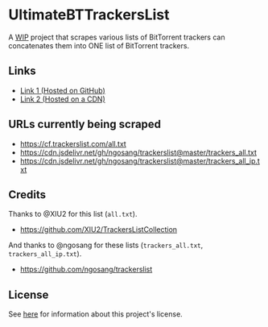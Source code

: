 # UltimateBTTrackersList
A <ins>WIP</ins> project that scrapes various lists of BitTorrent trackers can concatenates them into ONE list of BitTorrent trackers.

## Links

* [Link 1 \(Hosted on GitHub\)](https://raw.githubusercontent.com/FlawlessCasual17/UltimateBTTrackersList/refs/heads/main/ultimate_trackers.txt)
* [Link 2 \(Hosted on a CDN\)](https://cdn.jsdelivr.net/gh/FlawlessCasual17/UltimateBTTrackersList/ultimate_trackers.txt)

## URLs currently being scraped

* https://cf.trackerslist.com/all.txt
* https://cdn.jsdelivr.net/gh/ngosang/trackerslist@master/trackers_all.txt
* https://cdn.jsdelivr.net/gh/ngosang/trackerslist@master/trackers_all_ip.txt

## Credits

Thanks to @XIU2 for this list (`all.txt`).
* https://github.com/XIU2/TrackersListCollection

And thanks to @ngosang for these lists (`trackers_all.txt`, `trackers_all_ip.txt`).
* https://github.com/ngosang/trackerslist

## License
See [here](./LICENSE) for information about this project's license.
